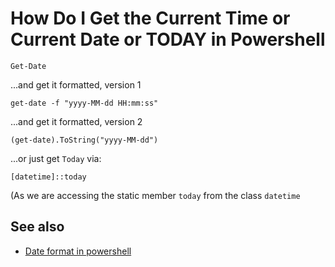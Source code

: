 # How Do I Get the Current Time or Current Date or TODAY in Powershell

	Get-Date

...and get it formatted, version 1

	get-date -f "yyyy-MM-dd HH:mm:ss"

...and get it formatted, version 2

	(get-date).ToString("yyyy-MM-dd")

...or just get `Today` via:

	[datetime]::today

(As we are accessing the static member `today` from the class `datetime`



## See also

- [Date format in powershell](date_format.md)